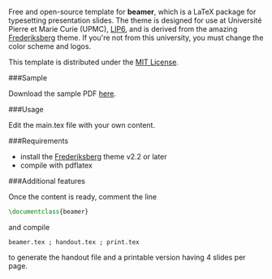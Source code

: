 Free and open-source template for **beamer**, which is a LaTeX package for typesetting presentation slides. The theme is designed for use at Université Pierre et Marie Curie (UPMC), [LIP6](http://www.lip6.fr/), and is derived from the amazing [Frederiksberg](http://matdat.life.ku.dk/LaTeX/Frederiksberg/) theme. If you're not from this university, you must change the color scheme and logos.

This template is distributed under the [MIT License](https://github.com/sheymann/beamer-lip6-template/blob/master/LICENSE.txt).

###Sample

Download the sample PDF [here](https://github.com/sheymann/beamer-lip6-template/blob/master/beamer.pdf?raw=true).

###Usage

Edit the main.tex file with your own content.

###Requirements

* install the [Frederiksberg](http://matdat.life.ku.dk/LaTeX/Frederiksberg/) theme v2.2 or later
* compile with pdflatex

###Additional features

Once the content is ready, comment the line
```latex
\documentclass{beamer}
```
and compile 
```
beamer.tex ; handout.tex ; print.tex
```
to generate the handout file and a printable version having 4 slides per page.
